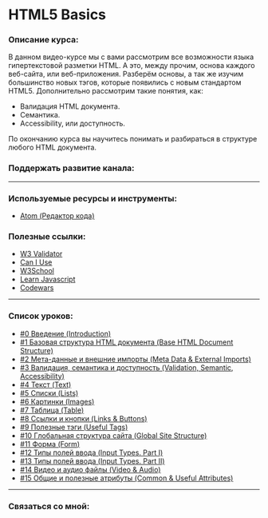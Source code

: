 #  HTML5 Basics

### Описание курса:
В данном видео-курсе мы с вами рассмотрим все возможности языка гипертекстовой разметки HTML.
А это, между прочим, основа каждого веб-сайта, или веб-приложения.
Разберём основы, а так же изучим большинство новых тэгов, которые появились с новым стандартом HTML5.
Дополнительно рассмотрим такие понятия, как:
- Валидация HTML документа.
- Семантика.
- Accessibility, или доступность.

По окончанию курса вы научитесь понимать и разбираться в структуре любого HTML документа.

### Поддержать развитие канала:

---

### Используемые ресурсы и инструменты:
- [Atom (Редактор кода)](https://atom.io/)

### Полезные ссылки:
- [W3 Validator](http://validator.w3.org/)
- [Can I Use](https://caniuse.com/)
- [W3School](https://www.w3schools.com)
- [Learn Javascript](https://learn.javascript.ru)
- [Codewars](https://www.codewars.com)

---

### Список уроков:
- [#0 Введение (Introduction)](https://youtu.be/NUtloXE1L9U)
- [#1 Базовая структура HTML документа (Base HTML Document Structure)](https://youtu.be/01QJmn0vDxs)
- [#2 Мета-данные и внешние импорты (Meta Data & External Imports)](https://youtu.be/RTqHlz8VsQA)
- [#3 Валидация, семантика и доступность (Validation, Semantic, Accessibility)](https://youtu.be/6-9m0I19_Hc)
- [#4 Текст (Text)](https://youtu.be/xWxGrrcWbrk)
- [#5 Списки (Lists)](https://youtu.be/xXCOXsBzm48)
- [#6 Картинки (Images)](https://youtu.be/nZ8XPmXn2Jk)
- [#7 Таблица (Table)](https://youtu.be/Fm0gSGQFmec)
- [#8 Ссылки и кнопки (Links & Buttons)](https://youtu.be/FA0jjOjTChA)
- [#9 Полезные тэги (Useful Tags)](https://youtu.be/I8VAlRiGpq4)
- [#10 Глобальная структура сайта (Global Site Structure)](https://youtu.be/ylCstIgYd54)
- [#11 Форма (Form)](https://youtu.be/N-2-kF1q6j4)
- [#12 Типы полей ввода (Input Types. Part I)](https://youtu.be/JSmINYpl5B4)
- [#13 Типы полей ввода (Input Types. Part II)](https://youtu.be/2EtSbGtlrLo)
- [#14 Видео и аудио файлы (Video & Audio)](https://youtu.be/t4y7atN_RJY)
- [#15 Общие и полезные атрибуты (Common & Useful Attributes)](https://youtu.be/EfiZ4RUOm_o)

---

### Связаться со мной:

[vk]: https://vk.com/YauhenKavalchuk
[twitter]: https://twitter.com/YauhenKavalchuk
[sponsor]: https://www.youtube.com/channel/UCE9ODjNIkOHrnSdkYWLfYhg/join
[patron]: https://www.patreon.com/YauhenKavalchuk
